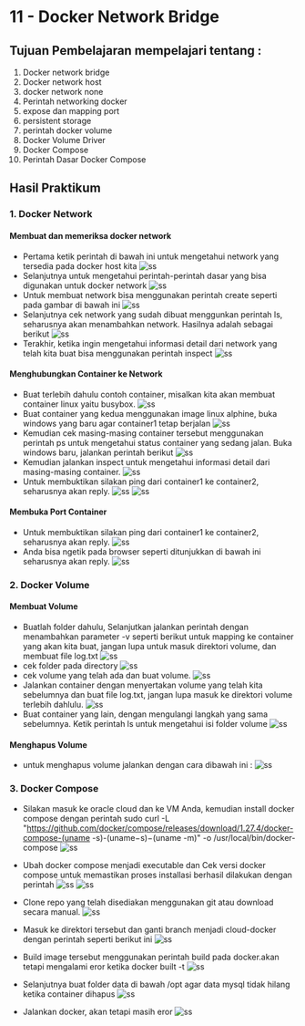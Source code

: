 # 11 - Docker Network Bridge

## Tujuan Pembelajaran mempelajari tentang :

1. Docker network bridge
2. Docker network host
3. docker network none
4. Perintah networking docker
5. expose dan mapping port
6. persistent storage
7. perintah docker volume 
8. Docker Volume Driver
9. Docker Compose
10. Perintah Dasar Docker Compose

## Hasil Praktikum

### 1. Docker Network

#### Membuat dan memeriksa docker network

- Pertama ketik perintah di bawah ini untuk mengetahui network yang tersedia pada docker host kita
![ss](img/Screenshot_1.png)
 - Selanjutnya untuk mengetahui perintah-perintah dasar yang bisa digunakan untuk docker network
![ss](img/Screenshot_2.png)
 - Untuk membuat network bisa menggunakan perintah create seperti pada gambar di bawah ini
![ss](img/Screenshot_3.png)
 - Selanjutnya cek network yang sudah dibuat menggunkan perintah ls, seharusnya akan menambahkan network. Hasilnya adalah sebagai berikut
![ss](img/Screenshot_4.png)
- Terakhir, ketika ingin mengetahui informasi detail dari network yang telah kita buat bisa menggunakan perintah inspect
![ss](img/Screenshot_5.png)

#### Menghubungkan Container ke Network

- Buat terlebih dahulu contoh container, misalkan kita akan membuat container linux yaitu busybox.
![ss](img/Screenshot_6.png)
- Buat container yang kedua menggunakan image linux alphine, buka windows yang baru agar container1 tetap berjalan
![ss](img/Screenshot_7.png)
- Kemudian cek masing-masing container tersebut menggunakan perintah ps untuk mengetahui status container yang sedang jalan. Buka windows baru, jalankan perintah berikut
![ss](img/Screenshot_8.png)
- Kemudian jalankan inspect untuk mengetahui informasi detail dari masing-masing container.
![ss](img/Screenshot_9.png)
- Untuk membuktikan silakan ping dari container1 ke container2, seharusnya akan reply.
![ss](img/Screenshot_10.png)
![ss](img/Screenshot_11.png)

#### Membuka Port Container

- Untuk membuktikan silakan ping dari container1 ke container2, seharusnya akan reply.
![ss](img/Screenshot_12.png)
- Anda bisa ngetik pada browser seperti ditunjukkan di bawah ini seharusnya akan reply.
![ss](img/Screenshot_13.png)

### 2. Docker Volume
 
#### Membuat Volume

- Buatlah folder dahulu, Selanjutkan jalankan perintah dengan menambahkan parameter -v seperti berikut untuk mapping ke container yang akan kita buat, jangan lupa untuk masuk direktori volume, dan membuat file log.txt
![ss](img/Screenshot_15.png)
- cek folder pada directory
![ss](img/Screenshot_16.png)
- cek volume yang telah ada dan buat volume.
![ss](img/Screenshot_17.png)
- Jalankan container dengan menyertakan volume yang telah kita sebelumnya dan buat file log.txt, jangan lupa masuk ke direktori volume terlebih dahlulu.
![ss](img/Screenshot_18.png)
- Buat container yang lain, dengan mengulangi langkah yang sama sebelumnya. Ketik perintah ls untuk mengetahui isi folder volume
![ss](img/Screenshot_19.png)

#### Menghapus Volume

- untuk menghapus volume jalankan dengan cara dibawah ini :
![ss](img/Screenshot_20.png)

### 3. Docker Compose

- Silakan masuk ke oracle cloud dan ke VM Anda, kemudian install docker compose dengan perintah sudo curl -L "https://github.com/docker/compose/releases/download/1.27.4/docker-compose-(uname -s)-(uname−s)−(uname -m)" -o /usr/local/bin/docker-compose
![ss](img/Screenshot_21.png)
- Ubah docker compose menjadi executable dan Cek versi docker compose untuk memastikan proses installasi berhasil dilakukan dengan perintah
![ss](img/Screenshot_22.png)
![ss](img/Screenshot_23.png)
- Clone repo yang telah disediakan menggunakan git atau download secara manual.
![ss](img/Screenshot_24.png)
- Masuk ke direktori tersebut dan ganti branch menjadi cloud-docker dengan perintah seperti berikut ini
![ss](img/Screenshot_25.png)
- Build image tersebut menggunakan perintah build pada docker.akan tetapi mengalami eror ketika docker built -t
![ss](img/Screenshot_26.png)

- Selanjutnya buat folder data di bawah /opt agar data mysql tidak hilang ketika container dihapus
![ss](img/Screenshot_27.png)
- Jalankan docker, akan tetapi masih eror
![ss](img/Screenshot_26.png)
